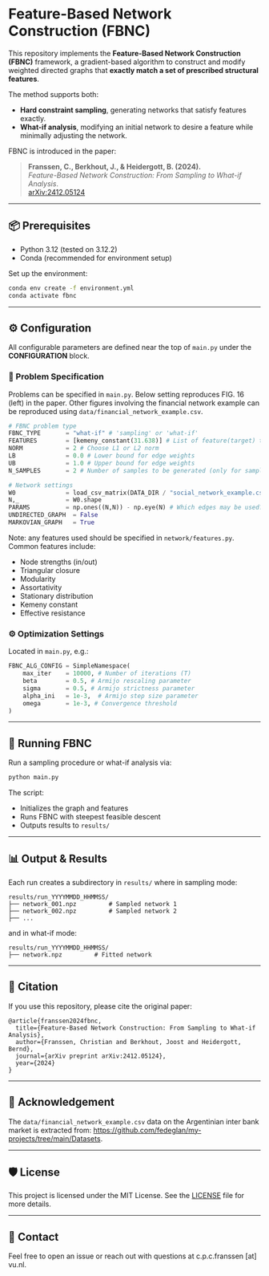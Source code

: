 # Feature-Based Network Construction (FBNC)

This repository implements the **Feature-Based Network Construction (FBNC)** framework, a gradient-based algorithm to construct and modify weighted directed graphs that **exactly match a set of prescribed structural features**.

The method supports both:
- **Hard constraint sampling**, generating networks that satisfy features exactly.
- **What-if analysis**, modifying an initial network to desire a feature while minimally adjusting the network.

FBNC is introduced in the paper:

> **Franssen, C., Berkhout, J., & Heidergott, B. (2024).**  
> *Feature-Based Network Construction: From Sampling to What-if Analysis*.  
> [arXiv:2412.05124](https://arxiv.org/abs/2412.05124)

---

## 📦 Prerequisites

- Python 3.12 (tested on 3.12.2)
- Conda (recommended for environment setup)

Set up the environment:

```bash
conda env create -f environment.yml
conda activate fbnc
```

---

## ⚙️ Configuration

All configurable parameters are defined near the top of `main.py` under the **CONFIGURATION** block.

### 🎯 Problem Specification

Problems can be specified in `main.py`. Below setting reproduces FIG. 16 (left) in the paper. Other figures involving the financial network example can be reproduced using `data/financial_network_example.csv`.

```python
# FBNC problem type
FBNC_TYPE       = "what-if" # 'sampling' or 'what-if'
FEATURES        = [kemeny_constant(31.638)] # List of feature(target) to be used
NORM            = 2 # Choose L1 or L2 norm
LB              = 0.0 # Lower bound for edge weights
UB              = 1.0 # Upper bound for edge weights
N_SAMPLES       = 2 # Number of samples to be generated (only for sampling mode)

# Network settings
W0              = load_csv_matrix(DATA_DIR / "social_network_example.csv") # Initial weights for what-if analysis
N,_             = W0.shape
PARAMS          = np.ones((N,N)) - np.eye(N) # Which edges may be used?
UNDIRECTED_GRAPH  = False
MARKOVIAN_GRAPH   = True
```

Note: any features used should be specified in `network/features.py`. Common features include:

- Node strengths (in/out)
- Triangular closure
- Modularity
- Assortativity
- Stationary distribution
- Kemeny constant
- Effective resistance

### ⚙️ Optimization Settings

Located in `main.py`, e.g.:

```python
FBNC_ALG_CONFIG = SimpleNamespace(
    max_iter    = 10000, # Number of iterations (T)
    beta        = 0.5, # Armijo rescaling parameter
    sigma       = 0.5, # Armijo strictness parameter
    alpha_ini   = 1e-3,  # Armijo step size parameter
    omega       = 1e-3, # Convergence threshold
)
```

---

## 🚀 Running FBNC

Run a sampling procedure or what-if analysis via:

```bash
python main.py
```

The script:
- Initializes the graph and features
- Runs FBNC with steepest feasible descent
- Outputs results to `results/`

---

## 📊 Output & Results

Each run creates a subdirectory in `results/` where in sampling mode:

```
results/run_YYYYMMDD_HHMMSS/
├── network_001.npz         # Sampled network 1
├── network_002.npz         # Sampled network 2
├── ...
```
and in what-if mode:
```
results/run_YYYYMMDD_HHMMSS/
├── network.npz         # Fitted network
```

---

## 🔖 Citation

If you use this repository, please cite the original paper:

```
@article{franssen2024fbnc,
  title={Feature-Based Network Construction: From Sampling to What-if Analysis},
  author={Franssen, Christian and Berkhout, Joost and Heidergott, Bernd},
  journal={arXiv preprint arXiv:2412.05124},
  year={2024}
}
```   

---

## 🙏 Acknowledgement
The `data/financial_network_example.csv` data on the Argentinian inter bank market is extracted from: https://github.com/fedeglan/my-projects/tree/main/Datasets.

---

## 🛡️ License

This project is licensed under the MIT License. See the [LICENSE](LICENSE) file for more details.

---

## 🤝 Contact

Feel free to open an issue or reach out with questions at c.p.c.franssen [at] vu.nl.
